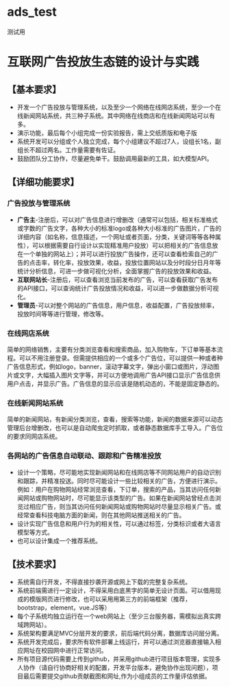 # ads_test
测试用
# 互联网广告投放生态链的设计与实践

## 【基本要求】

- 开发一个广告投放与管理系统，以及至少一个网络在线网店系统，至少一个在线新闻网站系统，共三种子系统。其中网络在线商店和在线新闻网站可以有多。
- 演示功能，最后每个小组完成一份实验报告，需上交纸质版和电子版
- 系统开发可以分组或个人独立完成，每个小组建议不超过7人，设组长1名，副组长不超过两名。工作量需要有佐证。
- 鼓励团队分工协作，尽量避免单干。鼓励调用最新的工具，如大模型API。

## 【详细功能要求】

### 广告投放与管理系统

- **广告主**-注册后，可以对广告信息进行增删改（通常可以包括，相关标准格式或字数的广告文字，各种大小的标准logo或各种大小标准的广告图片，广告的详细内容（如名称，信息描述，一个网址或者页面，分类，关键词等等各种属性），可以根据需要自行设计以实现精准用户投放）可以把相关的广告信息放在一个单独的网站上）；并可以进行投放广告操作，还可以查看检索自己的广告的点击率，转化率，投放效果，收益，投放位置网站以及分时段分日月年等统计分析信息，可进一步做可视化分析，全面掌握广告的投放效果和收益。
- **互联网站长**-注册后，可以查看浏览当前发布的广告，可以查看获取广告发布的API接口，可以查询统计广告投放情况和收益，可以进一步做数据分析可视化。
- **管理员**-可以对整个网站的广告信息，用户信息，收益配置，广告投放频率，投放时间等等进行管理，修改等。

### 在线网店系统

简单的网络销售，主要有分类浏览查看和搜索商品，加入购物车，下订单等基本流程。可以不用注册登录。但需提供相应的一个或多个广告位，可以提供一种或者种广告信息形式，例如logo，banner，滚动字幕文字，弹出小窗口或图片，浮动图片或文字，大幅插入图片文字等，并可以方便地调用广告API接口显示广告信息供用户点击，并显示广告。广告信息的显示应该是随机动态的，不能是固定静态的。

###  在线新闻网站系统

简单的新闻网站，有新闻分类浏览，查看，搜索等功能，新闻的数据来源可以动态管理后台增删改，也可以是自动爬虫定时抓取，或者静态数据库手工导入。广告位的要求同网店系统。

### 各网站的广告信息自动联动、跟踪和广告精准投放

- 设计一个策略，尽可能地实现新闻网站和在线网店等不同网站用户的自动识别和跟踪，并精准投送。同时尽可能设计一些比较相关的广告，方便进行演示。例如：用户在购物网站经常浏览查看，下订单，搜索的产品，当其访问任何新闻网站或购物网站时，尽可能显示该类型的广告。如果在新闻网站曾经点击浏览过相应广告，则当其访问任何新闻网站或购物网站时尽量显示相关广告。或经常查看科技电脑方面的新闻，则在其他网站推送相关的广告。
- 设计实现广告信息和用户行为的相关性，可以通过标签，分类标识或者大语言模型等方式。
- 也可以设计集成一个推荐系统。

## 【技术要求】

- 系统需自行开发，不得直接抄袭开源或网上下载的完整复杂系统。
- 系统前端需进行一定设计，不得采用白底黑字的简单无设计页面。可以借用现成的模版网页进行修改，也可以采用用第三方的前端框架（推荐，bootstrap，element，vue.JS等）
- 每个子系统均独立运行在一个web网站上（至少三台服务器，需模拟出真实跨域跨网站）。
- 系统架构要满足MVC分层开发的要求，前后端代码分离，数据库访问层分离。
- 系统开发完成后，要求所有软件部署上线运行，并可以通过浏览器直接输入相应网址在校园网中进行正常访问。
- 所有项目源代码需要上传到github，并采用github进行项目版本管理，实现多人协作（请自行协商好相关的配置，开发平台版本，避免协作出现问题），项目最后需要提交github贡献截图和网址,作为小组成员的工作量评估依据。
